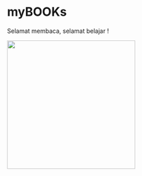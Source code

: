 # myBOOKs
Selamat membaca, selamat belajar !

<img src="https://github.com/whentea/afbeldingeen/Python1.jpeg" align="center" width="300">